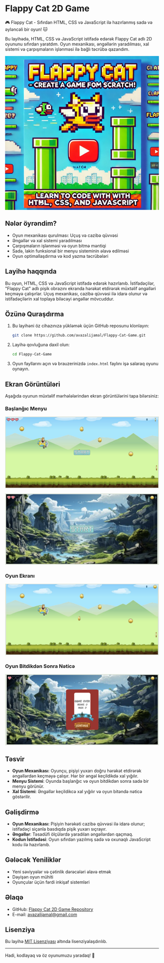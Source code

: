 
# Flappy Cat 2D Game

🎮 Flappy Cat - Sıfırdan HTML, CSS və JavaScript ilə hazırlanmış sadə və əyləncəli bir oyun! 🐱

Bu layihədə, HTML, CSS və JavaScript istifadə edərək Flappy Cat adlı 2D oyununu sıfırdan yaratdım. Oyun mexanikası, əngəllərin yaradılması, xal sistemi və çarpışmaların işlənməsi ilə bağlı təcrübə qazandım.

![Flappy Cat Poster](./presentation/poster.png)

## Nələr öyrəndim?

- Oyun mexanikası qurulması: Uçuş və cazibə qüvvəsi
- Əngəllər və xal sistemi yaradılması
- Çarpışmaların işlənməsi və oyun bitmə məntiqi
- Sadə, lakin funksional bir menyu sisteminin əlavə edilməsi
- Oyun optimallaşdırma və kod yazma təcrübələri

## Layihə haqqında

Bu oyun, HTML, CSS və JavaScript istifadə edərək hazırlanıb. İstifadəçilər, "Flappy Cat" adlı pişik obrazını ekranda hərəkət etdirərək müxtəlif əngəlləri keçməyə çalışırlar. Uçuş mexanikası, cazibə qüvvəsi ilə idarə olunur və istifadəçilərin xal toplaya biləcəyi əngəllər mövcuddur.

## Özünə Quraşdırma

1. Bu layihəni öz cihazınıza yükləmək üçün GitHub reposunu klonlayın:

   ```bash
   git clone https://github.com/avazalijamal/Flappy-Cat-Game.git
   ```

2. Layihə qovluğuna daxil olun:

   ```bash
   cd Flappy-Cat-Game
   ```

3. Oyun fayllarını açın və brauzerinizdə `index.html` faylını işə salaraq oyunu oynayın.

## Ekran Görüntüləri

Aşağıda oyunun müxtəlif mərhələlərindən ekran görüntülərini tapa bilərsiniz:

### Başlanğıc Menyu

![Başlanğıc Menyu](./presentation/screen-1.png)

![Oyun Ekranı](./presentation/screen-3.png)

### Oyun Ekranı

![Başlanğıc Menyu](./presentation/screen-2.png)

### Oyun Bitdikdən Sonra Nəticə

![Oyun Nəticəsi](./presentation/screen-4.png)

## Təsvir

- **Oyun Mexanikası**: Oyunçu, pişiyi yuxarı doğru hərəkət etdirərək əngəllərdən keçməyə çalışır. Hər bir əngəl keçildikdə xal yığılır.
- **Menyu Sistemi**: Oyunda başlanğıc və oyun bitdikdən sonra sadə bir menyu görünür.
- **Xal Sistemi**: Əngəllər keçildikcə xal yığılır və oyun bitəndə nəticə göstərilir.

## Gəlişdirmə

- **Oyun Mexanikası**: Pişiyin hərəkəti cazibə qüvvəsi ilə idarə olunur; istifadəçi siçanla basdıqda pişik yuxarı sıçrayır.
- **Əngəllər**: Təsadüfi ölçülərdə yaradılan əngəllərdən qaçmaq.
- **Kodun İstifadəsi**: Oyun sıfırdan yazılmış sadə və oxunaqlı JavaScript kodu ilə hazırlanıb.

## Gələcək Yeniliklər

- Yeni səviyyələr və çətinlik dərəcələri əlavə etmək
- Dəyişən oyun mühiti
- Oyunçular üçün fərdi inkişaf sistemləri

## Əlaqə

- GitHub: [Flappy Cat 2D Game Repository](https://github.com/avazalijamal/Flappy-Cat-Game)
- E-mail: [avazalijamal@gmail.com](mailto:avazalijamal@gmail.com)

## Lisenziya

Bu layihə [MIT Lisenziyası](https://opensource.org/licenses/MIT) altında lisenziyalaşdırılıb.

---

Hadi, kodlayaq və öz oyunumuzu yaradaq! 🚀
